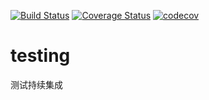 [![Build Status](https://travis-ci.org/hanyanxx1/testing.svg?branch=master)](https://travis-ci.org/hanyanxx1/testing)
[![Coverage Status](https://coveralls.io/repos/github/hanyanxx1/testing/badge.svg?branch=master)](https://coveralls.io/github/hanyanxx1/testing?branch=master)
[![codecov](https://codecov.io/gh/hanyanxx1/testing/branch/master/graph/badge.svg)](https://codecov.io/gh/hanyanxx1/testing)

# testing
测试持续集成
